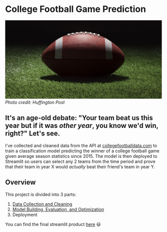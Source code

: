# College Football Game Prediction
![](/images/cover_photo.jpg)
*Photo credit: Huffington Post*

## It's an age-old debate: "Your team beat us this year but if it was _*other year*_, you know we'd win, right?" Let's see.

I've collected and cleaned data from the API at [collegefootballdata.com](https://www.collegefootballdata.com/) to train a classification model predicting the winner of a college football game given average season statistics since 2015. The model is then deployed to Streamlit so users can select any 2 teams from the time period and prove that their team in year X would *actually* beat their friend's team in year Y.

## Overview
This project is divided into 3 parts:
1. [Data Collection and Cleaning](https://github.com/DImsirovic/cfb_game_prediction/blob/main/data_collection.md)
2. [Model Building, Evaluation, and Optimization](https://github.com/DImsirovic/cfb_game_prediction/blob/main/modeling.md)
3. Deployment

You can find the final streamlit product [here](https://github.com/DImsirovic/cfb_game_prediction) :smiley:
